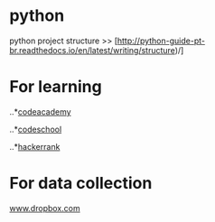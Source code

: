 # python
  python project structure >> [http://python-guide-pt-br.readthedocs.io/en/latest/writing/structure)/]
# For learning
  ..*[codeacademy](www.codeacademy.com)
  
  ..*[codeschool](www.codeschool.com)
  
  ..*[hackerrank](www.hackerrank.com)
# For data collection
  www.dropbox.com
  
